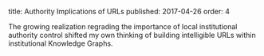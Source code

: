 title: Authority Implications of URLs
published: 2017-04-26
order: 4

The growing realization regrading the importance of local
institutional authority control shifted my own thinking of
building intelligible URLs within institutional 
Knowledge Graphs. 
